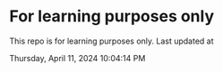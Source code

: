 # For learning purposes only
This repo is for learning purposes only.
Last updated at

Thursday, April 11, 2024 10:04:14 PM

